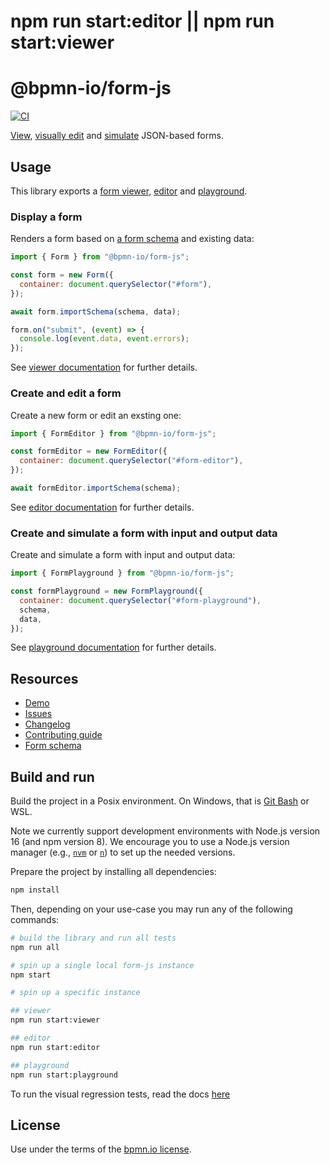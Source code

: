 # npm run start:editor || npm run start:viewer

# @bpmn-io/form-js

[![CI](https://github.com/bpmn-io/form-js/workflows/CI/badge.svg)](https://github.com/bpmn-io/form-js/actions?query=workflow%3ACI)

[View](./packages/form-js-viewer), [visually edit](./packages/form-js-editor) and [simulate](./packages/form-js-playground/) JSON-based forms.

## Usage

This library exports a [form viewer](./packages/form-js-viewer), [editor](./packages/form-js-editor) and [playground](./packages/form-js-playground).

### Display a form <a id="viewer" />

Renders a form based on [a form schema](./docs/FORM_SCHEMA.md) and existing data:

```javascript
import { Form } from "@bpmn-io/form-js";

const form = new Form({
  container: document.querySelector("#form"),
});

await form.importSchema(schema, data);

form.on("submit", (event) => {
  console.log(event.data, event.errors);
});
```

See [viewer documentation](./packages/form-js-viewer) for further details.

### Create and edit a form <a id="builder" />

Create a new form or edit an exsting one:

```javascript
import { FormEditor } from "@bpmn-io/form-js";

const formEditor = new FormEditor({
  container: document.querySelector("#form-editor"),
});

await formEditor.importSchema(schema);
```

See [editor documentation](./packages/form-js-editor) for further details.

### Create and simulate a form with input and output data <a id="playground" />

Create and simulate a form with input and output data:

```javascript
import { FormPlayground } from "@bpmn-io/form-js";

const formPlayground = new FormPlayground({
  container: document.querySelector("#form-playground"),
  schema,
  data,
});
```

See [playground documentation](./packages/form-js-playground) for further details.

## Resources

- [Demo](https://demo.bpmn.io/form)
- [Issues](https://github.com/bpmn-io/form-js/issues)
- [Changelog](./packages/form-js/CHANGELOG.md)
- [Contributing guide](https://github.com/bpmn-io/.github/blob/master/.github/CONTRIBUTING.md#create-a-pull-request)
- [Form schema](./docs/FORM_SCHEMA.md)

## Build and run

Build the project in a Posix environment. On Windows, that is [Git Bash](https://gitforwindows.org/) or WSL.

Note we currently support development environments with Node.js version 16 (and npm version 8). We encourage you to use a Node.js version manager (e.g., [`nvm`](https://github.com/nvm-sh/nvm) or [`n`](https://github.com/tj/n)) to set up the needed versions.

Prepare the project by installing all dependencies:

```sh
npm install
```

Then, depending on your use-case you may run any of the following commands:

```sh
# build the library and run all tests
npm run all

# spin up a single local form-js instance
npm start

# spin up a specific instance

## viewer
npm run start:viewer

## editor
npm run start:editor

## playground
npm run start:playground
```

To run the visual regression tests, read the docs [here](./e2e/README.md)

## License

Use under the terms of the [bpmn.io license](http://bpmn.io/license).

